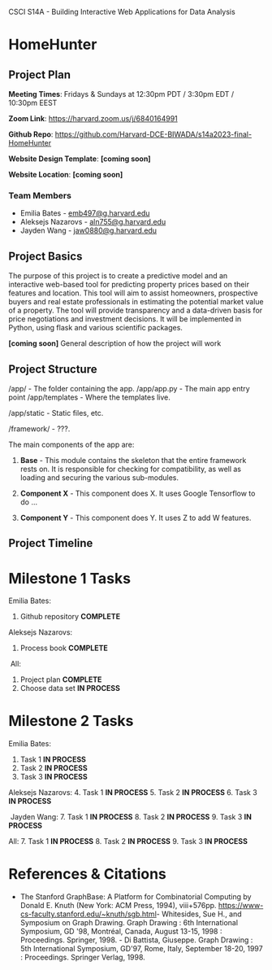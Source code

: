 CSCI S14A - Building Interactive Web Applications for Data Analysis

# HomeHunter

## Project Plan

**Meeting Times**: Fridays & Sundays at 12:30pm PDT / 3:30pm EDT / 10:30pm EEST

**Zoom Link**: https://harvard.zoom.us/j/6840164991

**Github Repo**: https://github.com/Harvard-DCE-BIWADA/s14a2023-final-HomeHunter

**Website Design Template**: **[coming soon]**

**Website Location**: **[coming soon]**

### Team Members

- Emilia Bates - emb497@g.harvard.edu
- Aleksejs Nazarovs - aln755@g.harvard.edu
- Jayden Wang - jaw0880@g.harvard.edu

## Project Basics

The purpose of this project is to create a predictive model and an interactive web-based tool for predicting property prices based on their features and location. This tool will aim to assist homeowners, prospective buyers and real estate professionals in estimating the potential market value of a property. The tool will provide transparency and a data-driven basis for price negotiations and investment decisions. It will be implemented in Python, using flask and various scientific packages.

**[coming soon]** General description of how the project will work

## Project Structure

/app/ - The folder containing the app.
/app/app.py - The main app entry point
/app/templates - Where the templates live.

/app/static - Static files, etc.

/framework/ - ???.

The main components of the app are:

1. **Base** - This module contains the skeleton that the entire framework rests on. It is responsible
   for checking for compatibility, as well as loading and securing the various sub-modules.

2. **Component X** - This component does X. It uses Google Tensorflow to do ...

3. **Component Y** - This component does Y. It uses Z to add W features.

## Project Timeline

# Milestone 1 Tasks

Emilia Bates:
1. Github repository **COMPLETE**


Aleksejs Nazarovs:
1. Process book **COMPLETE**

​
All:
1. Project plan **COMPLETE**
2. Choose data set **IN PROCESS**
   ​

# Milestone 2 Tasks


Emilia Bates:
1. Task 1 **IN PROCESS**
2. Task 2 **IN PROCESS**
3. Task 3 **IN PROCESS**
​

Aleksejs Nazarovs:
4. Task 1 **IN PROCESS**
5. Task 2 **IN PROCESS**
6. Task 3 **IN PROCESS**

​
Jayden Wang:
7. Task 1 **IN PROCESS**
8. Task 2 **IN PROCESS**
9. Task 3 **IN PROCESS**


All:
7. Task 1 **IN PROCESS**
8. Task 2 **IN PROCESS**
9. Task 3 **IN PROCESS**
   ​

# References & Citations

- The Stanford GraphBase: A Platform for Combinatorial Computing by Donald E. Knuth (New York: ACM Press, 1994), viii+576pp.
https://www-cs-faculty.stanford.edu/~knuth/sgb.html
​- Whitesides, Sue H., and Symposium on Graph Drawing. Graph Drawing : 6th International Symposium, GD '98, Montréal, Canada, August 13-15, 1998 : Proceedings. Springer, 1998.
​- Di Battista, Giuseppe. Graph Drawing : 5th International Symposium, GD'97, Rome, Italy, September 18-20, 1997 : Proceedings. Springer Verlag, 1998.
